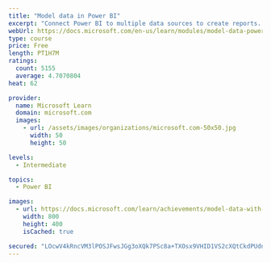 ```yaml
---
title: "Model data in Power BI"
excerpt: "Connect Power BI to multiple data sources to create reports. Define the relationship between your data sources."
webUrl: https://docs.microsoft.com/en-us/learn/modules/model-data-power-bi/
type: course
price: Free
length: PT1H7M
ratings:
  count: 5155
  average: 4.7070804
heat: 62

provider:
  name: Microsoft Learn
  domain: microsoft.com
  images:
    - url: /assets/images/organizations/microsoft.com-50x50.jpg
      width: 50
      height: 50

levels:
  - Intermediate

topics:
  - Power BI

images:
  - url: https://docs.microsoft.com/learn/achievements/model-data-with-power-bi-desktop-social.png
    width: 800
    height: 400
    isCached: true

secured: "LOcwV4kRncVM3lPOSJFwsJGg3oXQk7PSc8a+TXOsx9VHID1VS2cXQtCkdPUdnEts98MPTmM4yRHDRKyA5BOJ1nHhrufJVC4b322IQvP6unHhRKIRGxNZC0dUv00H1JCNjOSfddNpR/Q/9zBRxci5roi9TQu8R7ea7uGGz1E40Am/I+xvrog4H6dWiL9aj4yds+eBHOUpY7H79q4KIbS0uoB4Mlh22gvvcUcO602J1IrDWaaFY1mkGNOX7Mu79N0MVBlJKsV+vYEIdn5zx3HlkwOrnCgchlKCo594k1Wx7WmFmH6ahF8VOvVmMoayBYQFEXmJeoHiVF7so2t0awkyVTjDjkxNNHK71bcL7M2N2976GhrhtD8mLzFZM8jWT0EXHtTXm3wxPCIbl+L59YCZs2Lhg/lDJ8vR8Jjnc6g8ChM=;uExmrcuZs71GcSeJUBUQpA=="
---
```


